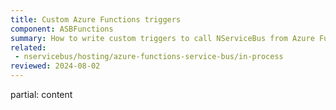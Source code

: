 ```yaml
---
title: Custom Azure Functions triggers
component: ASBFunctions
summary: How to write custom triggers to call NServiceBus from Azure Functions
related:
 - nservicebus/hosting/azure-functions-service-bus/in-process
reviewed: 2024-08-02
---
```


partial: content
